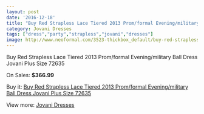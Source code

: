 ```yaml
---
layout: post
date: '2016-12-18'
title: "Buy Red Strapless Lace Tiered 2013 Prom/formal Evening/military Ball Dress Jovani Plus Size 72635"
category: Jovani Dresses
tags: ["dress","party","strapless","jovani","dresses"]
image: http://www.neoformal.com/3523-thickbox_default/buy-red-strapless-lace-tiered-2013-prom-formal-evening-military-ball-dress-jovani-plus-size-72635.jpg
---
```

Buy Red Strapless Lace Tiered 2013 Prom/formal Evening/military Ball Dress Jovani Plus Size 72635

On Sales: **$366.99**
<a href="https://www.neoformal.com/en/jovani-dresses/1312-buy-red-strapless-lace-tiered-2013-prom-formal-evening-military-ball-dress-jovani-plus-size-72635.html"><amp-img layout="responsive" width="600" height="600" src="//www.neoformal.com/3523-thickbox_default/buy-red-strapless-lace-tiered-2013-prom-formal-evening-military-ball-dress-jovani-plus-size-72635.jpg" alt="Buy Red Strapless Lace Tiered 2013 Prom/formal Evening/military Ball Dress Jovani Plus Size 72635 0" /></a>
<a href="https://www.neoformal.com/en/jovani-dresses/1312-buy-red-strapless-lace-tiered-2013-prom-formal-evening-military-ball-dress-jovani-plus-size-72635.html"><amp-img layout="responsive" width="600" height="600" src="//www.neoformal.com/3524-thickbox_default/buy-red-strapless-lace-tiered-2013-prom-formal-evening-military-ball-dress-jovani-plus-size-72635.jpg" alt="Buy Red Strapless Lace Tiered 2013 Prom/formal Evening/military Ball Dress Jovani Plus Size 72635 1" /></a>

Buy it: [Buy Red Strapless Lace Tiered 2013 Prom/formal Evening/military Ball Dress Jovani Plus Size 72635](https://www.neoformal.com/en/jovani-dresses/1312-buy-red-strapless-lace-tiered-2013-prom-formal-evening-military-ball-dress-jovani-plus-size-72635.html "Buy Red Strapless Lace Tiered 2013 Prom/formal Evening/military Ball Dress Jovani Plus Size 72635")

View more: [Jovani Dresses](https://www.neoformal.com/en/15-jovani-dresses "Jovani Dresses")